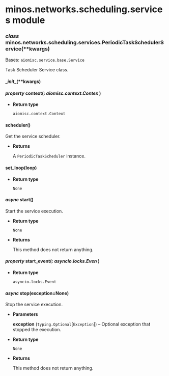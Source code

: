 # minos.networks.scheduling.services module


### _class_ minos.networks.scheduling.services.PeriodicTaskSchedulerService(\*\*kwargs)
Bases: `aiomisc.service.base.Service`

Task Scheduler Service class.


#### \__init__(\*\*kwargs)

#### _property_ context(_: aiomisc.context.Contex_ )

* **Return type**

    `aiomisc.context.Context`



#### scheduler()
Get the service scheduler.


* **Returns**

    A `PeriodicTaskScheduler` instance.



#### set_loop(loop)

* **Return type**

    `None`



#### _async_ start()
Start the service execution.


* **Return type**

    `None`



* **Returns**

    This method does not return anything.



#### _property_ start_event(_: asyncio.locks.Even_ )

* **Return type**

    `asyncio.locks.Event`



#### _async_ stop(exception=None)
Stop the service execution.


* **Parameters**

    **exception** (`typing.Optional`[`Exception`]) – Optional exception that stopped the execution.



* **Return type**

    `None`



* **Returns**

    This method does not return anything.
